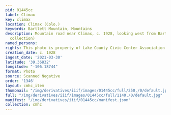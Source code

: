 ```yaml
---
pid: 01445cc
label: Climax
key: climax
location: Climax (Colo.)
keywords: Bartlett Mountain, Mountains
description: Mountain road near Climax, c. 1928, looking west from Bartlett Mt. (Gribble
  collection)
named_persons: 
rights: This photo is property of Lake County Civic Center Association.
creation_date: c. 1928
ingest_date: '2021-03-30'
latitude: '39.36832'
longitude: "-106.18744"
format: Photo
source: Scanned Negative
order: '1346'
layout: cmhc_item
thumbnail: "/img/derivatives/iiif/images/01445cc/full/250,/0/default.jpg"
full: "/img/derivatives/iiif/images/01445cc/full/1140,/0/default.jpg"
manifest: "/img/derivatives/iiif/01445cc/manifest.json"
collection: cmhc
---
```

